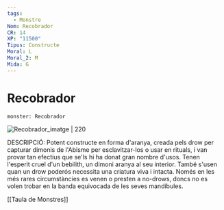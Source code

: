 ```yaml
---
tags:
  - Monstre
Nom: Recobrador
CR: 14
XP: "11500"
Tipus: Constructe
Moral: L
Moral_2: M
Mida: G
---
```

# Recobrador

```statblock
monster: Recobrador
```

![Recobrador_imatge | 220](https://static.wikia.nocookie.net/forgottenrealms/images/e/e7/Retriever-5e.png/revision/latest?cb&#x3D;20180526175643)

DESCRIPCIÓ: 
Potent constructe en forma d'aranya, creada pels drow per capturar dimonis de l'Abisme per esclavitzar-los o usar en rituals, i van provar tan efectius que se'ls hi ha donat gran nombre d'usos. Tenen l'esperit cruel d'un bebilith, un dimoni aranya al seu interior. També s'usen quan un drow poderós necessita una criatura viva i intacta. Només en les més rares circumstàncies es venen o presten a no-drows, doncs no es volen trobar en la banda equivocada de les seves mandíbules.

[[Taula de Monstres]]